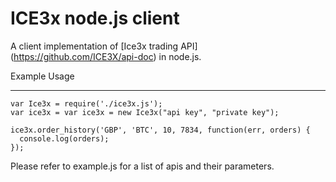 ICE3x node.js client
=================

A client implementation of [Ice3x trading API] (https://github.com/ICE3X/api-doc) in node.js.


Example Usage

-----

    var Ice3x = require('./ice3x.js');
    var ice3x = var ice3x = new Ice3x("api key", "private key");

    ice3x.order_history('GBP', 'BTC', 10, 7834, function(err, orders) {
      console.log(orders);  
    });

Please refer to example.js for a list of apis and their parameters. 